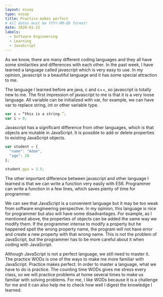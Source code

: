 ```yaml
---
layout: essay
type: essay
title: Practice makes perfect
# All dates must be YYYY-MM-DD format!
date: 2020-01-22
labels:
  - Software Engineering
  - Learning
  - JavaScript
---
```


As we know, there are many different coding languages and they all have some similarities and differences with each other. In the past week, I have learned a language called javascript which is very easy to use. In my opinion, javascript is a beautiful language and it has some special attraction to me. 

The language I learned before are java, c and c++, so javascript is totally new to me. The first impression of javascript to me is that it is a very loose language. All variable can be initialized with var, for example, we can have var to replace string, int or other variable type. 
```JavaScript
var s = “this is a string.”;
var i = 0;
```
Javascript has a significant difference from other languages, which is that objects are mutable in JavaScript. It is possible to add or delete properties to existing JavaScript objects. 
```JavaScript
var student = {
  "name": "Adam",
  "age": 20
};

student.gpa = 3.5;
```
The other important difference between javascript and other language I learned is that we can write a function very easily with ES6. Programmer can write a function in a few lines, which saves plenty of time for programmer.

We can see that JavaScript is a convenient language but it may be too weak from software engineering perspective.  In my opinion, this language is nice for programmer but also will have some disadvantages. For example, as I mentioned above, the properties of objects can be added the same way we modify them. If the programmer intense to modify a property but he happened spell the wrong property name, the program will not have error and create a new property with that wrong name. This is not the problem of JavaScript, but the programmer has to be more careful about it when coding with JavaScript.

Although JavaScript is not a perfect language, we still need to master it. The practice WODs is one of the ways to make me more familiar with JavaScript. Practice makes perfect. In order to master a language, what we have to do is practice. The counting time WODs gives me stress every class, so we will practice problems at home several times to make us familiar with solving problems. For me, I like WODs because it is a challenge for me and it can also help me to check how well I digest the knowledge I learned. 

